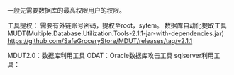 一般先需要数据库的最高权限用户的权限。

工具提权：
需要有外链账号密码，提权至root，sytem。
数据库自动化提取工具MUDT(Multiple.Database.Utilization.Tools-2.1.1-jar-with-dependencies.jar)
<https://github.com/SafeGroceryStore/MDUT/releases/tag/v2.1.1>

MDUT2.0：数据库利用工具
ODAT：Oracle数据库攻击工具
sqlserver利用工具：
